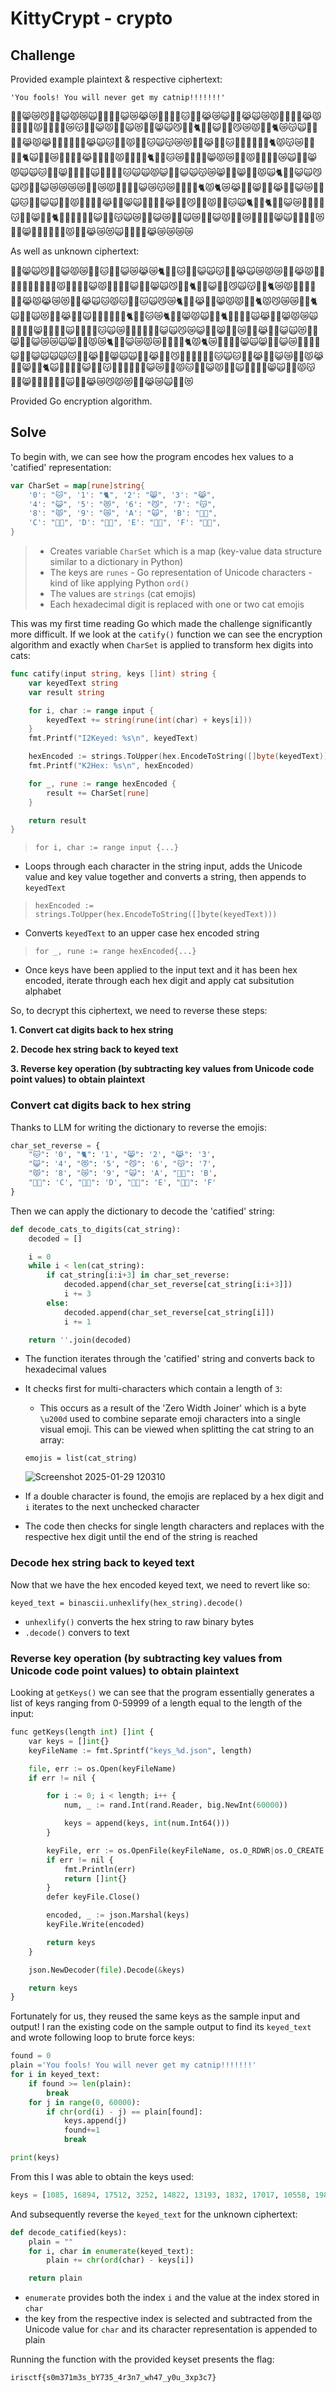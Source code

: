 # KittyCrypt - crypto 

## Challenge

Provided example plaintext & respective ciphertext:

`'You fools! You will never get my catnip!!!!!!!'`

🐱‍💻😸😿😼🐱‍👓😺😾😿🙀🐱‍💻🐱‍👓😺😿😹😿🐱‍💻🐱‍👓🐱🐱‍👤😹😿😺🐱‍👓😹🙀😿😾🐱‍🏍🐱‍👓😹😾🐱‍🚀🐱‍👤😾🐱‍💻🐱‍👓😿😽🐱‍👓😺😾🐱‍👤🙀😻🐱‍👓😸🙀😼🐱‍👤🐈🐱‍👓😺🐱‍👤😼😿😾🐱‍👓🐈😿😽🙀🐱‍🚀🐱‍👓😹😾😹🐱‍👤🐱‍👤🐱‍👓😹🙀🐱🐱‍👤😾🐱‍👓🐱🙀😽😿😻🐱‍👓😹🐱‍👤🐱🐱‍👤🐱‍👤🐱‍👓🐈😾😽😿🐱‍💻🐱‍👓🐈🙀🐱‍👓😿🐱‍👤🐱‍👓😹🐱‍👤🐱‍👤😾🐱‍🏍🐱‍👓🐈🐱‍👤🐱😿🐱‍👤🐱‍👓😸😾😿🐱‍👤😾🐱‍💻🐱‍🏍😿🙀🐱‍👓😸😾🙀🙀🐱🐱‍👓😸🐱‍👤🐱‍👓🙀🐱‍👓🐱‍👓🐱🙀🙀😾😺🐱‍👓😺🙀😽😿😸🐱‍👓😸🐱‍👤😾🙀🐈🐱‍👓😺🙀😼🙀😼🐱‍👓😺😿😿😿😿🐱‍🏍😿😾🐱‍👓🐱‍👓😺😿😽😿🐱‍🏍🐱‍👓🐈😾🐈😿😹🐱‍💻😸🐱‍👤😹🐱‍👓😺😿🐱‍👓🙀🐱🐱‍👓😺🙀🐱‍👤😾🐱‍🏍🐱‍👓😹🐱‍👤😸🙀🐱‍🏍🐱‍👓😹🐱‍👤😼🐱‍👤😾🐱‍👓🐱🙀🐈🐱‍👤🐈🐱‍👓😺😿🐱‍👤🐱‍👤😽🐱‍👓😸🐱‍👤🐈🐱‍👤🐱‍🚀🐱‍👓😺🐱‍👤😽🙀😿🐱‍👓😺😿🐱‍💻🙀😿🐱‍👓😺😾🐱‍👤😿🐱‍🚀🐱‍👓😸🙀🐱‍🏍🐱‍👤😻🐱‍👓😸🐱‍👤🐱‍💻🐱‍👤😾🐱‍👓😹😿😻🙀🐱‍🚀🐱‍👓😹😿😿😿😿

As well as unknown ciphertext:

🐱‍💻😸🙀😼🐱‍👓😺😾😿🐱‍👤🐱🐱‍👓😺😿😹😿🐈🐱‍👓🐱🐱‍👤😺🙀😽🐱‍👓😹🙀😿😾😿🐱‍👓😹😾🐱‍🚀🐱‍👤🐱‍💻🐱‍💻🐱‍👓😾🐱‍👓🐱‍👓😺😾🐱‍👤🐱‍👤😺🐱‍👓😸🙀😼🐱‍👤🐈🐱‍👓😺🐱‍👤😼🙀😽🐱‍👓🐈😿😾🐱‍👤🐱‍🏍🐱‍👓😹😾😹😿😻🐱‍👓😹🙀🐱😾🐱🐱‍👓🐱🙀😼😿🐈🐱‍👓😹🐱‍👤😸😾😾🐱‍👓🐈😾😼😿😿🐱‍👓🐈🙀🐱‍👓🙀😻🐱‍👓😹🐱‍👤🙀🐱‍👤🐱‍🚀🐱‍👓🐈🐱‍👤🐱😿🐈🐱‍👓😸😾🙀🐱‍👤🐈🐱‍💻🐱‍👤🙀😹🐱‍👓😸😾😿🙀🐱‍👓🐱‍👓😸🐱‍👤🐱‍💻🙀🐱‍💻🐱‍👓🐱🙀😿🐱‍👤🐱‍👓🐱‍👓😺🙀😼😿😺🐱‍👓😸🐱‍👤😿🐱‍👤😹🐱‍👓😺🙀😻🐱‍👤😸🐱‍👓😺😿😿🙀😸🐱‍🏍😾😿🐈🐱‍👓😺😿😾😿🐱‍👤🐱‍👓🐈😾🐈😿🐱‍💻🐱‍💻😸🙀😸🐱‍👓😺😿🐱‍👓🐱‍👤😺🐱‍👓😺🙀🙀🙀🐱🐱‍👓😹🐱‍👤😸🙀🙀🐱‍👓😹🐱‍👤😼🐱‍👤🐱‍💻🐱‍👓🐱🙀🐱🐱‍👤😹🐱‍👓😺😿🐱‍🏍😾😹🐱‍👓😸🐱‍👤🐈🙀🐱‍👓🐱‍👓😺🐱‍👤😽🐱‍👤🐱‍👤🐱‍👓😺😿🐱‍🚀😾🐱🐱‍👓😺😾🐱‍🏍🙀🐱‍👓🐱‍👓😸🙀🐱‍💻😾😽🐱‍👓😸🐱‍👤🐱‍👓🐱‍👤🙀🐱‍👓😹😿😼😾😻🐱‍👓😹😿🙀🐱‍👤😻

Provided Go encryption algorithm.

## Solve

To begin with, we can see how the program encodes hex values to a 'catified' representation:

```go
var CharSet = map[rune]string{
	'0': "🐱", '1': "🐈", '2': "😸", '3': "😹",
	'4': "😺", '5': "😻", '6': "😼", '7': "😽",
	'8': "😾", '9': "😿", 'A': "🙀", 'B': "🐱‍👤",
	'C': "🐱‍🏍", 'D': "🐱‍💻", 'E': "🐱‍👓", 'F': "🐱‍🚀",
}
```
> - Creates variable `CharSet` which is a map (key-value data structure similar to a dictionary in Python)
> - The keys are `runes` - Go representation of Unicode characters - kind of like applying Python `ord()`
> - The values are `strings` (cat emojis)
> - Each hexadecimal digit is replaced with one or two cat emojis

This was my first time reading Go which made the challenge significantly more difficult. If we look at the `catify()` function we can see the encryption algorithm and exactly when `CharSet` is applied to transform hex digits into cats:

```go
func catify(input string, keys []int) string {
	var keyedText string
	var result string

	for i, char := range input {
		keyedText += string(rune(int(char) + keys[i]))
	}
	fmt.Printf("I2Keyed: %s\n", keyedText)

	hexEncoded := strings.ToUpper(hex.EncodeToString([]byte(keyedText)))
	fmt.Printf("K2Hex: %s\n", hexEncoded)

	for _, rune := range hexEncoded {
		result += CharSet[rune]
	}

	return result
}
```
> `for i, char := range input {...}`
- Loops through each character in the string input, adds the Unicode value and key value together and converts a string, then appends to `keyedText`
> `hexEncoded := strings.ToUpper(hex.EncodeToString([]byte(keyedText)))`
- Converts `keyedText` to an upper case hex encoded string
> `for _, rune := range hexEncoded{...}`
- Once keys have been applied to the input text and it has been hex encoded, iterate through each hex digit and apply cat subsitution alphabet

So, to decrypt this ciphertext, we need to reverse these steps:

**1. Convert cat digits back to hex string**

**2. Decode hex string back to keyed text**

**3. Reverse key operation (by subtracting key values from Unicode code point values) to obtain plaintext**


### Convert cat digits back to hex string

Thanks to LLM for writing the dictionary to reverse the emojis:

```py
char_set_reverse = {
    "🐱": '0', "🐈": '1', "😸": '2', "😹": '3',
    "😺": '4', "😻": '5', "😼": '6', "😽": '7',
    "😾": '8', "😿": '9', "🙀": 'A', "🐱‍👤": 'B',
    "🐱‍🏍": 'C', "🐱‍💻": 'D', "🐱‍👓": 'E', "🐱‍🚀": 'F'
}
```

Then we can apply the dictionary to decode the 'catified' string:

```py
def decode_cats_to_digits(cat_string):
    decoded = []

    i = 0
    while i < len(cat_string):
        if cat_string[i:i+3] in char_set_reverse:
            decoded.append(char_set_reverse[cat_string[i:i+3]])
            i += 3 
        else:
            decoded.append(char_set_reverse[cat_string[i]])
            i += 1

    return ''.join(decoded)
```

- The function iterates through the 'catified' string and converts back to hexadecimal values 
- It checks first for multi-characters which contain a length of `3`:
    - This occurs as a result of the 'Zero Width Joiner' which is a byte `\u200d` used to combine separate emoji characters into a single visual emoji. This can be viewed when splitting the cat string to an array:

    `emojis = list(cat_string)`

    ![Screenshot 2025-01-29 120310](https://github.com/user-attachments/assets/d2843657-e7dd-41af-af89-eb31b3adf39d)

- If a double character is found, the emojis are replaced by a hex digit and `i` iterates to the next unchecked character 
- The code then checks for single length characters and replaces with the respective hex digit until the end of the string is reached

### Decode hex string back to keyed text

Now that we have the hex encoded keyed text, we need to revert like so:

`keyed_text = binascii.unhexlify(hex_string).decode()`
- `unhexlify()` converts the hex string to raw binary bytes
- `.decode()` convers to text

### Reverse key operation (by subtracting key values from Unicode code point values) to obtain plaintext

Looking at `getKeys()` we can see that the program essentially generates a list of keys ranging from 0-59999 of a length equal to the length of the input:

```py
func getKeys(length int) []int {
	var keys = []int{}
	keyFileName := fmt.Sprintf("keys_%d.json", length)

	file, err := os.Open(keyFileName)
	if err != nil {

		for i := 0; i < length; i++ {
			num, _ := rand.Int(rand.Reader, big.NewInt(60000))

			keys = append(keys, int(num.Int64()))
		}

		keyFile, err := os.OpenFile(keyFileName, os.O_RDWR|os.O_CREATE|os.O_TRUNC, 0644)
		if err != nil {
			fmt.Println(err)
			return []int{}
		}
		defer keyFile.Close()

		encoded, _ := json.Marshal(keys)
		keyFile.Write(encoded)

		return keys
	}

	json.NewDecoder(file).Decode(&keys)

	return keys
}
```

Fortunately for us, they reused the same keys as the sample input and output! I ran the existing code on the sample output to find its `keyed_text` and wrote following loop to brute force keys:

```py
found = 0
plain ='You fools! You will never get my catnip!!!!!!!'
for i in keyed_text:
    if found >= len(plain):
        break
    for j in range(0, 60000):
        if chr(ord(i) - j) == plain[found]:
            keys.append(j)
            found+=1
            break

print(keys)
```

From this I was able to obtain the keys used:

```py
keys = [1085, 16894, 17512, 3252, 14822, 13193, 1832, 17017, 10558, 19831, 5583, 12450, 14281, 2400, 15387, 4454, 6962, 15968, 7087, 8792, 1708, 8763, 12088, 2591, 18784, 11777, 18751, 17908, 474, 17852, 4070, 1082, 18304, 19049, 15435, 15684, 2051, 18062, 11279, 19912, 18248, 17086, 11028, 12119, 13646, 13880]
```
And subsequently reverse the `keyed_text` for the unknown ciphertext:

```py
def decode_catified(keys):
    plain = ""
    for i, char in enumerate(keyed_text):
        plain += chr(ord(char) - keys[i])

    return plain
```
- `enumerate` provides both the index `i` and the value at the index stored in `char`
- the key from the respective index is selected and subtracted from the Unicode value for `char` and its character representation is appended to plain

Running the function with the provided keyset presents the flag:

`irisctf{s0m371m3s_bY735_4r3n7_wh47_y0u_3xp3c7}`






















